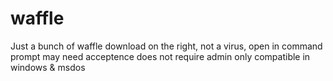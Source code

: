 # waffle
Just a bunch of waffle
download on the right, not a virus, open in command
prompt may need acceptence does not require admin
only compatible in windows & msdos
